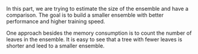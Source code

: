 In this part, we are trying to estimate the size of the ensemble and have a comparison. The goal is to build a smaller ensemble with better performance and higher training speed.

One approach besides the memory consumption is to count the number of leaves in the ensemble. It is easy to see that a tree with fewer leaves is shorter and leed to a smaller ensemble.